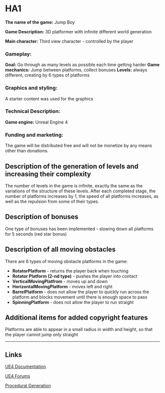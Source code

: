 # HA1

**The name of the game:** Jump Boy

**Game Description:** 3D platformer with infinite different world generation

**Main character:**
Third view character - controlled by the player

### Gameplay:

**Goal:** Go through as many levels as possible each time getting harder
**Game mechanics:** Jump between platforms, collect bonuses
**Levels:** always different, creating by 6 types of platforms

### Graphics and styling: 
A starter content was used for the graphics

### Technical Description:
**Game engine:** Unreal Engine 4

### Funding and marketing:
The game will be distributed free and will not be monetize by any means other than donations.

## Description of the generation of levels and increasing their complexity

The number of levels in the game is infinite, exactly the same as the variations of the structure of these levels.
After each completed stage, the number of platforms increases by 1, the speed of all platforms increases, as well as the repulsion from some of their types.

## Description of bonuses
One type of bonuses has been implemented - slowing down all platforms for 5 seconds (red star bonus)

## Description of all moving obstacles

There are 6 types of moving obstacle platforms in the game:
* **RotatorPlatform** - returns the player back when touching
* **Rotator Platform (2-nd type)** - pushes the player into contact
* **VerticalMovingPlatfrom** - moves up and down
* **HorizontalMovingPlatform** - moves left and right
* **BarrelPlatform** - does not allow the player to quickly run across the platform and blocks movement until there is enough space to pass
* **SpinningPlatform** - does not allow the player to run straight

## Additional items for added copyright features
Platforms are able to appear in a small radius in width and height, so that the player cannot jump only straight

---

## Links
[UE4 Documentation](https://docs.unrealengine.com/)

[UE4 Forums](https://forums.unrealengine.com/)

[Procedural Generation](https://www.youtube.com/watch?v=Nb7HvAR0bsQ&t=348s)
